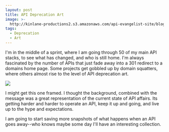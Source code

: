 ```yaml
---
layout: post
title: API Deprecation Art
image: >-
  http://kinlane-productions2.s3.amazonaws.com/api-evangelist-site/blog/orbe_us___Welcome_to_orbe_us.png
tags:
  - Deprecation
  - Art
---
```

I'm in the middle of a sprint, where I am going through 50 of my main API stacks, to see what has changed, and who is still home. I'm always fascinated by the number of APIs that just fade away into a 301 redirect to a domains home page. Some projects get gobbled up by domain squatters, where others almost rise to the level of API deprecation art.

![](http://kinlane-productions2.s3.amazonaws.com/api-evangelist-site/blog/orbe_us___Welcome_to_orbe_us.png)

I might get this one framed. I thought the background, combined with the message was a great representation of the current state of API affairs. Its getting harder and harder to operate an API, keep it up and going, and live up to the hype and expectations.

I am going to start saving more snapshots of what happens when an API goes away--who knows maybe some day I'll have an interesting collection.